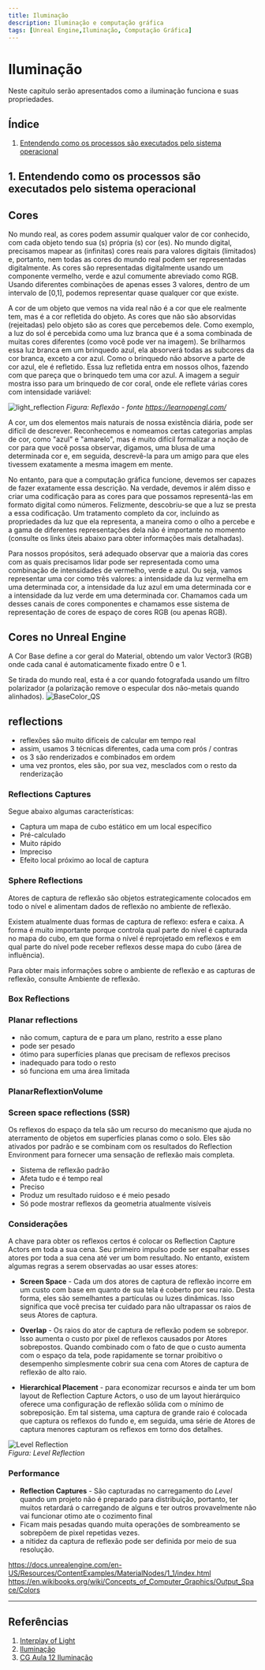 ```yaml
---
title: Iluminação
description: Iluminação e computação gráfica
tags: [Unreal Engine,Iluminação, Computação Gráfica]
---
```


# Iluminação
Neste capitulo serão apresentados como a iluminação funciona e suas propriedades.

## Índice
1. [Entendendo como os processos são executados pelo sistema operacional](#1)

<a name="1"></a>
## 1. Entendendo como os processos são executados pelo sistema operacional


## Cores
No mundo real, as cores podem assumir qualquer valor de cor conhecido, com cada objeto tendo sua (s) própria (s) cor (es). No mundo digital, precisamos mapear as (infinitas) cores reais para valores digitais (limitados) e, portanto, nem todas as cores do mundo real podem ser representadas digitalmente. As cores são representadas digitalmente usando um componente vermelho, verde e azul comumente abreviado como RGB. Usando diferentes combinações de apenas esses 3 valores, dentro de um intervalo de [0,1], podemos representar quase qualquer cor que existe.

A cor de um objeto que vemos na vida real não é a cor que ele realmente tem, mas é a cor refletida do objeto. As cores que não são absorvidas (rejeitadas) pelo objeto são as cores que percebemos dele. Como exemplo, a luz do sol é percebida como uma luz branca que é a soma combinada de muitas cores diferentes (como você pode ver na imagem). Se brilharmos essa luz branca em um brinquedo azul, ela absorverá todas as subcores da cor branca, exceto a cor azul. Como o brinquedo não absorve a parte de cor azul, ele é refletido. Essa luz refletida entra em nossos olhos, fazendo com que pareça que o brinquedo tem uma cor azul. A imagem a seguir mostra isso para um brinquedo de cor coral, onde ele reflete várias cores com intensidade variável:

![light_reflection](https://learnopengl.com/img/lighting/light_reflection.png)
*Figura: Reflexão - fonte https://learnopengl.com/*


A cor, um dos elementos mais naturais de nossa existência diária, pode ser difícil de descrever. Reconhecemos e nomeamos certas categorias amplas de cor, como "azul" e "amarelo", mas é muito difícil formalizar a noção de cor para que você possa observar, digamos, uma blusa de uma determinada cor e, em seguida, descrevê-la para um amigo para que eles tivessem exatamente a mesma imagem em mente.

No entanto, para que a computação gráfica funcione, devemos ser capazes de fazer exatamente essa descrição. Na verdade, devemos ir além disso e criar uma codificação para as cores para que possamos representá-las em formato digital como números. Felizmente, descobriu-se que a luz se presta a essa codificação. Um tratamento completo da cor, incluindo as propriedades da luz que ela representa, a maneira como o olho a percebe e a gama de diferentes representações dela não é importante no momento (consulte os links úteis abaixo para obter informações mais detalhadas).

Para nossos propósitos, será adequado observar que a maioria das cores com as quais precisamos lidar pode ser representada como uma combinação de intensidades de vermelho, verde e azul. Ou seja, vamos representar uma cor como três valores: a intensidade da luz vermelha em uma determinada cor, a intensidade da luz azul em uma determinada cor e a intensidade da luz verde em uma determinada cor. Chamamos cada um desses canais de cores componentes e chamamos esse sistema de representação de cores de espaço de cores RGB (ou apenas RGB).

## Cores no Unreal Engine
A Cor Base define a cor geral do Material, obtendo um valor Vector3 (RGB) onde cada canal é automaticamente fixado entre 0 e 1.

Se tirada do mundo real, esta é a cor quando fotografada usando um filtro polarizador (a polarização remove o especular dos não-metais quando alinhados).
![BaseColor_QS](https://docs.unrealengine.com/Images/RenderingAndGraphics/Materials/PhysicallyBased/BaseColor_QS.webp)

## reflections
- reflexões são muito difíceis de calcular em tempo real
- assim, usamos 3 técnicas diferentes, cada uma com prós / contras
- os 3 são renderizados e combinados em ordem
- uma vez prontos, eles são, por sua vez, mesclados com o resto da renderização

### Reflections Captures
Segue abaixo algumas características:
- Captura um mapa de cubo estático em um local específico
- Pré-calculado
- Muito rápido
- Impreciso
- Efeito local próximo ao local de captura
### Sphere Reflections
Atores de captura de reflexão são objetos estrategicamente colocados em todo o nível e alimentam dados de reflexão no ambiente de reflexão.

Existem atualmente duas formas de captura de reflexo: esfera e caixa. A forma é muito importante porque controla qual parte do nível é capturada no mapa do cubo, em que forma o nível é reprojetado em reflexos e em qual parte do nível pode receber reflexos desse mapa do cubo (área de influência).

Para obter mais informações sobre o ambiente de reflexão e as capturas de reflexão, consulte Ambiente de reflexão.

### Box Reflections

### Planar reflections
- não comum, captura de e para um plano, restrito a esse plano
- pode ser pesado
- ótimo para superfícies planas que precisam de reflexos precisos
- inadequado para todo o resto
- só funciona em uma área limitada
### PlanarReflextionVolume

### Screen space reflections (SSR)
Os reflexos do espaço da tela são um recurso do mecanismo que ajuda no aterramento de objetos em superfícies planas como o solo. Eles são ativados por padrão e se combinam com os resultados do Reflection Environment para fornecer uma sensação de reflexão mais completa.

- Sistema de reflexão padrão
- Afeta tudo e é tempo real
- Preciso
- Produz um resultado ruidoso e é meio pesado
- Só pode mostrar reflexos da geometria atualmente visíveis

### Considerações
A chave para obter os reflexos certos é colocar os Reflection Capture Actors em toda a sua cena. Seu primeiro impulso pode ser espalhar esses atores por toda a sua cena até ver um bom resultado. No entanto, existem algumas regras a serem observadas ao usar esses atores:

- **Screen Space** - Cada um dos atores de captura de reflexão incorre em um custo com base em quanto de sua tela é coberto por seu raio. Desta forma, eles são semelhantes a partículas ou luzes dinâmicas. Isso significa que você precisa ter cuidado para não ultrapassar os raios de seus Atores de captura.

- **Overlap** - Os raios do ator de captura de reflexão podem se sobrepor. Isso aumenta o custo por pixel de reflexos causados ​​por Atores sobrepostos. Quando combinado com o fato de que o custo aumenta com o espaço da tela, pode rapidamente se tornar proibitivo o desempenho simplesmente cobrir sua cena com Atores de captura de reflexão de alto raio.

- **Hierarchical Placement** - para economizar recursos e ainda ter um bom layout de Reflection Capture Actors, o uso de um layout hierárquico oferece uma configuração de reflexão sólida com o mínimo de sobreposição. Em tal sistema, uma captura de grande raio é colocada que captura os reflexos do fundo e, em seguida, uma série de Atores de captura menores capturam os reflexos em torno dos detalhes.

![Level Reflection](https://docs.unrealengine.com/4.26/Images/Resources/Showcases/Reflections/LevelReflection.webp)           
*Figura: Level Reflection*

### Performance
- **Reflection Captures** - São capturadas no carregamento do *Level* quando um projeto não é preparado para distribuição, portanto, ter muitos retardará o carregando de alguns e ter outros provavelmente não vai funcionar otimo ate o cozimento final
- Ficam mais pesadas quando muita operações de sombreamento se sobrepõem de pixel repetidas vezes.
- a nitidez da captura de reflexão pode ser definida por meio de sua resolução.


https://docs.unrealengine.com/en-US/Resources/ContentExamples/MaterialNodes/1_1/index.html
https://en.wikibooks.org/wiki/Concepts_of_Computer_Graphics/Output_Space/Colors

---
## Referências
1. [Interplay of Light](https://interplayoflight.wordpress.com/2017/10/25/how-unreal-renders-a-frame-part-2/)
1. [Iluminação](https://www.inf.pucrs.br/~pinho/CG/Aulas/Iluminacao/Ilumina.html)
1. [CG Aula 12 Iluminação](http://www.ic.uff.br/~anselmo/cursos/CGI/slidesGrad/CG_aula12(iluminacao).pdf)
